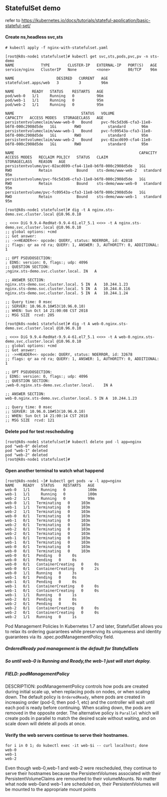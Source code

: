 ## StatefulSet demo
refer to https://kubernetes.io/docs/tutorials/stateful-application/basic-stateful-set/

#### Create ns,headless svc,sts
```
# kubectl apply -f nginx-with-statefulset.yaml

[root@k8s-node1 statefulset]# kubectl get svc,sts,pods,pvc,pv -n sts-demo 
NAME            TYPE        CLUSTER-IP   EXTERNAL-IP   PORT(S)   AGE
service/nginx   ClusterIP   None         <none>        80/TCP    96m

NAME                   DESIRED   CURRENT   AGE
statefulset.apps/web   3         3         96m

NAME        READY   STATUS    RESTARTS   AGE
pod/web-0   1/1     Running   0          96m
pod/web-1   1/1     Running   0          95m
pod/web-2   1/1     Running   0          95m

NAME                              STATUS   VOLUME                                     CAPACITY   ACCESS MODES   STORAGECLASS   AGE
persistentvolumeclaim/www-web-0   Bound    pvc-f6c5d3d6-cfa3-11e8-b6f8-000c2908d5de   1Gi        RWO            standard       96m
persistentvolumeclaim/www-web-1   Bound    pvc-fc09543a-cfa3-11e8-b6f8-000c2908d5de   1Gi        RWO            standard       95m
persistentvolumeclaim/www-web-2   Bound    pvc-02acd699-cfa4-11e8-b6f8-000c2908d5de   1Gi        RWO            standard       95m

NAME                                                        CAPACITY   ACCESS MODES   RECLAIM POLICY   STATUS   CLAIM                STORAGECLASS   REASON   AGE
persistentvolume/pvc-02acd699-cfa4-11e8-b6f8-000c2908d5de   1Gi        RWO            Retain           Bound    sts-demo/www-web-2   standard                95m
persistentvolume/pvc-f6c5d3d6-cfa3-11e8-b6f8-000c2908d5de   1Gi        RWO            Retain           Bound    sts-demo/www-web-0   standard                95m
persistentvolume/pvc-fc09543a-cfa3-11e8-b6f8-000c2908d5de   1Gi        RWO            Retain           Bound    sts-demo/www-web-1   standard                95m

[root@k8s-node1 statefulset]# dig -t A nginx.sts-demo.svc.cluster.local @10.96.0.10

; <<>> DiG 9.9.4-RedHat-9.9.4-61.el7_5.1 <<>> -t A nginx.sts-demo.svc.cluster.local @10.96.0.10
;; global options: +cmd
;; Got answer:
;; ->>HEADER<<- opcode: QUERY, status: NOERROR, id: 42818
;; flags: qr aa rd ra; QUERY: 1, ANSWER: 3, AUTHORITY: 0, ADDITIONAL: 1

;; OPT PSEUDOSECTION:
; EDNS: version: 0, flags:; udp: 4096
;; QUESTION SECTION:
;nginx.sts-demo.svc.cluster.local. IN	A

;; ANSWER SECTION:
nginx.sts-demo.svc.cluster.local. 5 IN	A	10.244.1.23
nginx.sts-demo.svc.cluster.local. 5 IN	A	10.244.0.116
nginx.sts-demo.svc.cluster.local. 5 IN	A	10.244.1.24

;; Query time: 0 msec
;; SERVER: 10.96.0.10#53(10.96.0.10)
;; WHEN: Sun Oct 14 21:00:08 CST 2018
;; MSG SIZE  rcvd: 205

[root@k8s-node1 statefulset]# dig -t A web-0.nginx.sts-demo.svc.cluster.local @10.96.0.10

; <<>> DiG 9.9.4-RedHat-9.9.4-61.el7_5.1 <<>> -t A web-0.nginx.sts-demo.svc.cluster.local @10.96.0.10
;; global options: +cmd
;; Got answer:
;; ->>HEADER<<- opcode: QUERY, status: NOERROR, id: 32678
;; flags: qr aa rd ra; QUERY: 1, ANSWER: 1, AUTHORITY: 0, ADDITIONAL: 1

;; OPT PSEUDOSECTION:
; EDNS: version: 0, flags:; udp: 4096
;; QUESTION SECTION:
;web-0.nginx.sts-demo.svc.cluster.local.	IN A

;; ANSWER SECTION:
web-0.nginx.sts-demo.svc.cluster.local.	5 IN A	10.244.1.23

;; Query time: 0 msec
;; SERVER: 10.96.0.10#53(10.96.0.10)
;; WHEN: Sun Oct 14 21:00:14 CST 2018
;; MSG SIZE  rcvd: 121
```
#### Delete pod for test rescheduling
```
[root@k8s-node1 statefulset]# kubectl delete pod -l app=nginx
pod "web-0" deleted
pod "web-1" deleted
pod "web-2" deleted
[root@k8s-node1 statefulset]#
```
#### Open another terminal to watch what happend
```
[root@k8s-node1 ~]# kubectl get pods -w -l app=nginx
NAME    READY   STATUS    RESTARTS   AGE
web-0   1/1     Running   0          100m
web-1   1/1     Running   0          100m
web-2   1/1     Running   0          99m
web-0   1/1   Terminating   0     103m
web-1   1/1   Terminating   0     103m
web-2   1/1   Terminating   0     103m
web-0   0/1   Terminating   0     103m
web-1   0/1   Terminating   0     103m
web-2   0/1   Terminating   0     103m
web-2   0/1   Terminating   0     103m
web-2   0/1   Terminating   0     103m
web-1   0/1   Terminating   0     103m
web-1   0/1   Terminating   0     103m
web-0   0/1   Terminating   0     103m
web-0   0/1   Terminating   0     103m
web-0   0/1   Pending   0     0s
web-0   0/1   Pending   0     0s
web-0   0/1   ContainerCreating   0     0s
web-0   0/1   ContainerCreating   0     2s
web-0   1/1   Running   0     3s
web-1   0/1   Pending   0     0s
web-1   0/1   Pending   0     0s
web-1   0/1   ContainerCreating   0     0s
web-1   0/1   ContainerCreating   0     0s
web-1   1/1   Running   0     1s
web-2   0/1   Pending   0     0s
web-2   0/1   Pending   0     0s
web-2   0/1   ContainerCreating   0     0s
web-2   0/1   ContainerCreating   0     0s
web-2   1/1   Running   0     1s
```
Pod Management Policies
In Kubernetes 1.7 and later, StatefulSet allows you to relax its ordering guarantees while preserving its uniqueness and identity guarantees via its .spec.podManagementPolicy field.
##### OrderedReady pod management is the default for StatefulSets
##### So until web-0 is Running and Ready,the web-1 just will start deploy.
##### FIELD:    podManagementPolicy <string>
DESCRIPTION:
     podManagementPolicy controls how pods are created during initial scale up,
     when replacing pods on nodes, or when scaling down. The default policy is
     `OrderedReady`, where pods are created in increasing order (pod-0, then
     pod-1, etc) and the controller will wait until each pod is ready before
     continuing. When scaling down, the pods are removed in the opposite order.
     The alternative policy is `Parallel` which will create pods in parallel to
     match the desired scale without waiting, and on scale down will delete all
     pods at once.

#### Verify the web servers continue to serve their hostnames.
```
for i in 0 1; do kubectl exec -it web-$i -- curl localhost; done
web-0
web-1
web-2
```
Even though web-0,web-1 and web-2 were rescheduled, they continue to serve their hostnames because the PersistentVolumes associated with their PersistentVolumeClaims are remounted to their volumeMounts. No matter what node web-0and web-1 are scheduled on, their PersistentVolumes will be mounted to the appropriate mount points
